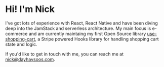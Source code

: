 # Hi! I'm Nick 

I've got lots of experience with React, React Native and have been diving deep into the JamStack and serverless architecture. My main focus is e-commerce and am currently maintaing my first Open Source library [use-shopping-cart](https://github.com/dayhaysoos/use-shopping-cart), a Stripe powered Hooks library for handling shopping cart state and logic. 

If you'd like to get in touch with me, you can reach me at <nick@dayhaysoos.com>.

